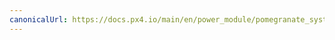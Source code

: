 ```yaml
---
canonicalUrl: https://docs.px4.io/main/en/power_module/pomegranate_systems_pm
---
```


<Redirect to="../dronecan/pomegranate_systems_pm" />
